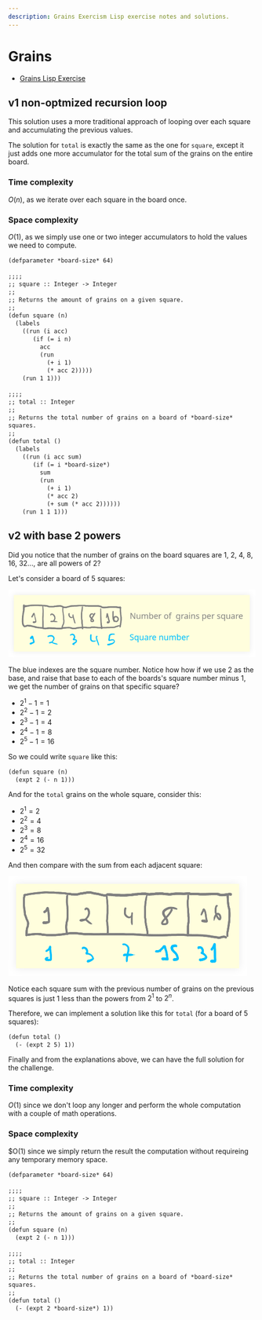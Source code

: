 ```yaml
---
description: Grains Exercism Lisp exercise notes and solutions.
---
```


# Grains

- [Grains Lisp Exercise](https://exercism.org/tracks/common-lisp/exercises/grains)

## v1 non-optmized recursion loop

This solution uses a more traditional approach of looping over each square and accumulating the previous values.

The solution for `total` is exactly the same as the one for `square`, except it just adds one more accumulator for the total sum of the grains on the entire board.

### Time complexity

$O(n)$, as we iterate over each square in the board once.

### Space complexity

$O(1)$, as we simply use one or two integer accumulators to hold the values we need to compute.

```{code} lisp
(defparameter *board-size* 64)

;;;;
;; square :: Integer -> Integer
;;
;; Returns the amount of grains on a given square.
;;
(defun square (n)
  (labels
    ((run (i acc)
       (if (= i n)
         acc
         (run
           (+ i 1)
           (* acc 2)))))
    (run 1 1)))

;;;;
;; total :: Integer
;;
;; Returns the total number of grains on a board of *board-size* squares.
;;
(defun total ()
  (labels
    ((run (i acc sum)
       (if (= i *board-size*)
         sum
         (run
           (+ i 1)
           (* acc 2)
           (+ sum (* acc 2))))))
    (run 1 1 1)))
```

## v2 with base 2 powers

Did you notice that the number of grains on the board squares are 1, 2, 4, 8, 16, 32..., are all powers of 2?

Let's consider a board of 5 squares:

![Board of five suares](../../__assets/grains-board-of-5-squares.png)

The blue indexes are the square number.
Notice how how if we use 2 as the base, and raise that base to each of the boards's square number minus 1, we get the number of grains on that specific square?

- $2 ^ 1 - 1 = 1$
- $2 ^ 2 - 1 = 2$
- $2 ^ 3 - 1 = 4$
- $2 ^ 4 - 1 = 8$
- $2 ^ 5 - 1 = 16$

So we could write `square` like this:

```{code} lisp
(defun square (n)
  (expt 2 (- n 1)))
```

And for the `total` grains on the whole square, consider this:

- $2 ^ 1 = 2$
- $2 ^ 2 = 4$
- $2 ^ 3 = 8$
- $2 ^ 4 = 16$
- $2 ^ 5 = 32$

And then compare with the sum from each adjacent square:

![Board of five suares total sum](../../__assets/grains-board-of-5-squares-total.png)

Notice each square sum with the previous number of grains on the previous squares is just 1 less than the powers from $2 ^ 1$ to $2 ^ n$.

Therefore, we can implement a solution like this for `total` (for a board of 5 squares):

```{code} lisp
(defun total ()
  (- (expt 2 5) 1))
```

Finally and from the explanations above, we can have the full solution for the challenge.

### Time complexity

$O(1)$ since we don't loop any longer and perform the whole computation with a couple of math operations.

### Space complexity

$O(1) since we simply return the result the computation without requireing any temporary memory space.

```{code} lisp
(defparameter *board-size* 64)

;;;;
;; square :: Integer -> Integer
;;
;; Returns the amount of grains on a given square.
;;
(defun square (n)
  (expt 2 (- n 1)))

;;;;
;; total :: Integer
;;
;; Returns the total number of grains on a board of *board-size* squares.
;;
(defun total ()
  (- (expt 2 *board-size*) 1))
```

